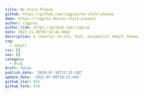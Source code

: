```yaml
---
title: No Style Please
github: https://github.com/riggraz/no-style-please
demo: https://riggraz.dev/no-style-please/
author: riggraz
author_link: https://github.com/riggraz
date: 2023-11-30T07:32:42.094Z
description: A (nearly) no-CSS, fast, minimalist Jekyll theme.
ssg:
  - Jekyll
css: []
cms: []
category:
  - Blog
draft: false
publish_date: '2020-07-10T12:23:19Z'
update_date: '2021-07-08T18:21:44Z'
github_star: 925
github_fork: 478
---
```

